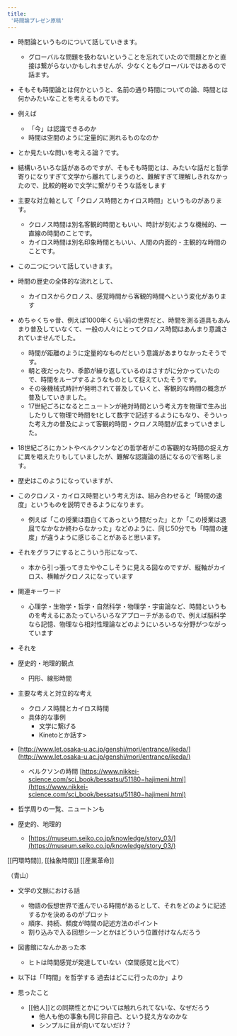 ```yaml
---
title:
 '時間論プレゼン原稿'
---
```


- 時間論というものについて話していきます。
    - グローバルな問題を扱わないということを忘れていたので問題とかと直接は繋がらないかもしれませんが、少なくともグローバルではあるので話ます。
- そもそも時間論とは何かというと、名前の通り時間についての論、時間とは何かみたいなことを考えるものです。
- 例えば
    - 「今」は認識できるのか
    - 時間は空間のように定量的に測れるものなのか
- とか見たいな問いを考える論？です。
- 結構いろいろな話があるのですが、そもそも時間とは、みたいな話だと哲学寄りになりすぎて文学から離れてしまうのと、難解すぎて理解しきれなかったので、比較的軽めで文学に繋がりそうな話をします

- 主要な対立軸として「クロノス時間とカイロス時間」というものがあります。
    - クロノス時間は別名客観的時間ともいい、時計が刻むような機械的、一直線の時間のことです。
    - カイロス時間は別名印象時間ともいい、人間の内面的・主観的な時間のことです。
- この二つについて話していきます。

- 時間の歴史の全体的な流れとして、
    - カイロスからクロノス、感覚時間から客観的時間へという変化があります
- めちゃくちゃ昔、例えば1000年くらい前の世界だと、時間を測る道具もあんまり普及していなくて、一般の人々にとってクロノス時間はあんまり意識されていませんでした。
    - 時間が距離のように定量的なものだという意識があまりなかったそうです。
    - 朝と夜だったり、季節が繰り返しているのはさすがに分かっていたので、時間をループするようなものとして捉えていたそうです。
    - その後機械式時計が発明されて普及していくと、客観的な時間の概念が普及していきました。
    - 17世紀ごろになるとニュートンが絶対時間という考え方を物理で生み出したりして物理で時間をtとして数字で記述するようにもなり、そういった考え方の普及によって客観的時間・クロノス時間が広まっていきました。
- 18世紀ごろにカントやベルクソンなどの哲学者がこの客觀的な時間の捉え方に異を唱えたりもしていましたが、難解な認識論の話になるので省略します。

- 歴史はこのようになっていますが、
- このクロノス・カイロス時間という考え方は、組み合わせると「時間の速度」というものを説明できるようになります。
    - 例えば「この授業は面白くてあっという間だった」とか「この授業は退屈でなかなか終わらなかった」などのように、同じ50分でも「時間の速度」が違うように感じることがあると思います。
- それをグラフにするとこういう形になって、
    - 本から引っ張ってきたややこしそうに見える図なのですが、縦軸がカイロス、横軸がクロノスになっています

- 関連キーワード
    - 心理学・生物学・哲学・自然科学・物理学・宇宙論など、時間というものを考えるにあたっていろいろなアプローチがあるので、例えば脳科学なら記憶、物理なら相対性理論などのようにいろいろな分野がつながっています

- それを

- 歴史的・地理的観点
    - 円形、線形時間
- 主要な考えと対立的な考え
    - クロノス時間とカイロス時間
    - 具体的な事例
        - 文学に繋げる
        - Kinetoとか話す>


- [http://www.let.osaka-u.ac.jp/genshi/mori/entrance/ikeda/](http://www.let.osaka-u.ac.jp/genshi/mori/entrance/ikeda/)
    - ベルクソンの時間
[https://www.nikkei-science.com/sci_book/bessatsu/51180−hajimeni.html](https://www.nikkei-science.com/sci_book/bessatsu/51180−hajimeni.html)
- 哲学周りの一覧、ニュートンも
- 歴史的、地理的
    - [https://museum.seiko.co.jp/knowledge/story_03/](https://museum.seiko.co.jp/knowledge/story_03/)


[[円環時間]], [[抽象時間]]
[[産業革命]]

（青山）
- 文学の文脈における話
    - 物語の仮想世界で進んでいる時間があるとして、それをどのように記述するかを決めるのがプロット
    - 順序、持続、頻度が時間の記述方法のポイント
    - 割り込みで入る回想シーンとかはどういう位置付けなんだろう

- 図書館になんかあった本
    - ヒトは時間感覚が発達していない（空間感覚と比べて）

- 以下は「「時間」を哲学する 過去はどこに行ったのか」より

- 思ったこと
    - [[他人]]との同期性とかについては触れられてないな、なぜだろう
        - 他人も他の事象も同じ非自己、という捉え方なのかな
        - シンプルに目が向いてないだけ？
